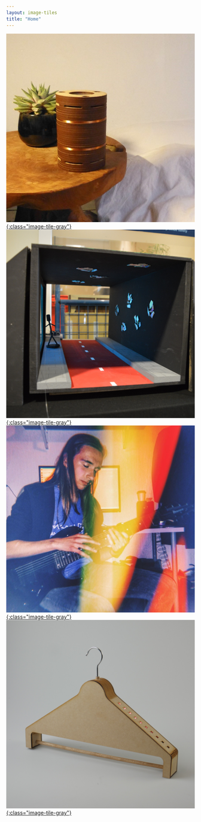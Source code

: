 ```yaml
---
layout: image-tiles
title: "Home"
---
```


[![project upside down](images/project-upside-dawn-square.jpg "project upside down"){:class="image-tile-gray"}](04-projects.html#upside-dawn-project-b21)
[![project stream](images/stream-square.jpg "project stream"){:class="image-tile-gray"}](04-projects.html#stream-project-b12)
[![this is me](images/jorg-2.jpg "jorg"){:class="image-tile-gray"}](about.html)
[![project iris](images/project-iris-2-square.jpg "project iris"){:class="image-tile-gray"}](04-projects.html#iris-project-b22)